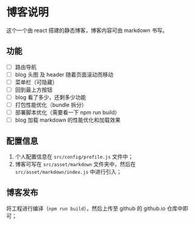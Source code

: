 # 博客说明

这个一个由 react 搭建的静态博客，博客内容可由 markdown 书写。

## 功能

- [ ] 路由导航
- [ ] blog 头图 及 header 随着页面滚动而移动
- [ ] 菜单栏（可隐藏）
- [ ] 回到最上方按钮
- [ ] blog 看了多少，还剩多少功能
- [ ] 打包性能优化（bundle 拆分）
- [ ] 部署脚本优化（需要看一下 npm run build）
- [ ] blog 加载 markdown 的性能优化和加载效果

## 配置信息

1. 个人配置信息在 `src/config/profile.js` 文件中；
2. 博客可写在 `src/asset/markdown` 文件夹中，然后在 `src/asset/markdown/index.js` 中进行引入；

## 博客发布

将工程进行编译（`npm run build`），然后上传至 github 的 github.io 仓库中即可；
